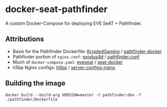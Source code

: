 # docker-seat-pathfinder
A custom Docker-Compose for deploying EVE SeAT + Pathfinder.

## Attributions

- Basis for the Pathfinder Dockerfile: [KryptedGaming](https://github.com/KryptedGaming) / [pathfinder-docker](https://github.com/KryptedGaming/pathfinder-docker)
- Pathfinder portion of `nginx.conf`: [exodus4d](https://github.com/exodus4d) / [pathfinder.conf](https://gist.github.com/exodus4d/791f2742e6b2ee5ef481)
- Much of `docker-compose.yaml`: [eveseat](https://github.com/eveseat) / [seat-docker](https://github.com/eveseat/seat-docker)
- h5bp Nginx configs: [h5bp](https://github.com/h5bp) / [server-configs-nginx](https://github.com/h5bp/server-configs-nginx)

## Building the image
```
docker build --build-arg VERSION=master -t pathfinder:dev -f ./pathfinder/Dockerfile
```
